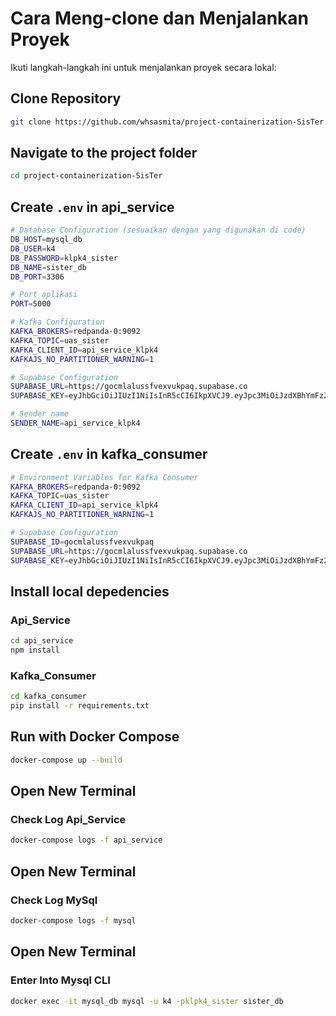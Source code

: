 # Cara Meng-clone dan Menjalankan Proyek
Ikuti langkah-langkah ini untuk menjalankan proyek secara lokal:

## Clone Repository
```bash
git clone https://github.com/whsasmita/project-containerization-SisTer.git
```

## Navigate to the project folder
```bash
cd project-containerization-SisTer
```

## Create `.env` in api_service
```bash
# Database Configuration (sesuaikan dengan yang digunakan di code)
DB_HOST=mysql_db
DB_USER=k4
DB_PASSWORD=klpk4_sister
DB_NAME=sister_db
DB_PORT=3306

# Port aplikasi
PORT=5000

# Kafka Configuration
KAFKA_BROKERS=redpanda-0:9092
KAFKA_TOPIC=uas_sister
KAFKA_CLIENT_ID=api_service_klpk4
KAFKAJS_NO_PARTITIONER_WARNING=1

# Supabase Configuration
SUPABASE_URL=https://gocmlalussfvexvukpaq.supabase.co
SUPABASE_KEY=eyJhbGciOiJIUzI1NiIsInR5cCI6IkpXVCJ9.eyJpc3MiOiJzdXBhYmFzZSIsInJlZiI6ImdvY21sYWx1c3NmdmV4dnVrcGFxIiwicm9sZSI6ImFub24iLCJpYXQiOjE3NTIxNTU1MDEsImV4cCI6MjA2NzczMTUwMX0.6wqux9NhdoZddE_z8c_6zT2FP8fBa4ppDt-6flC_-CM

# Sender name
SENDER_NAME=api_service_klpk4
```

## Create `.env` in kafka_consumer
```bash
# Environment Variables for Kafka Consumer
KAFKA_BROKERS=redpanda-0:9092
KAFKA_TOPIC=uas_sister
KAFKA_CLIENT_ID=api_service_klpk4
KAFKAJS_NO_PARTITIONER_WARNING=1

# Supabase Configuration
SUPABASE_ID=gocmlalussfvexvukpaq
SUPABASE_URL=https://gocmlalussfvexvukpaq.supabase.co
SUPABASE_KEY=eyJhbGciOiJIUzI1NiIsInR5cCI6IkpXVCJ9.eyJpc3MiOiJzdXBhYmFzZSIsInJlZiI6ImdvY21sYWx1c3NmdmV4dnVrcGFxIiwicm9sZSI6ImFub24iLCJpYXQiOjE3NTIxNTU1MDEsImV4cCI6MjA2NzczMTUwMX0.6wqux9NhdoZddE_z8c_6zT2FP8fBa4ppDt-6flC_-CM
```

## Install local depedencies
### Api_Service
```bash
cd api_service
npm install
```
### Kafka_Consumer
```bash
cd kafka_consumer
pip install -r requirements.txt
```

## Run with Docker Compose
```bash
docker-compose up --build
```

## Open New Terminal
### Check Log Api_Service
```bash
docker-compose logs -f api_service
```

## Open New Terminal
### Check Log MySql
```bash
docker-compose logs -f mysql
```

## Open New Terminal
### Enter Into Mysql CLI
```bash
docker exec -it mysql_db mysql -u k4 -pklpk4_sister sister_db
```
